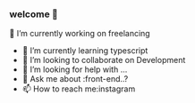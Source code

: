### welcome 👋

<!--
**OmniaRafat232111121/OmniaRafat232111121** is a ✨ _special_ ✨ repository because its `README.md` (this file) appears on your GitHub profile.

Here are some ideas to get you started:

- 🔭 I’m currently working on ...
- 🌱 I’m currently learning ...
- 👯 I’m looking to collaborate on ...
- 🤔 I’m looking for help with ...
- 💬 Ask me about ...
- 📫 How to reach me: ...
- 😄 Pronouns: ...
- ⚡ Fun fact: ...
-->
 🔭 I’m currently working on freelancing
- 🌱 I’m currently learning typescript
- 👯 I’m looking to collaborate on Development
- 🤔 I’m looking for help with ...
- 💬 Ask me about :front-end..?
- 📫 How to reach me:instagram

